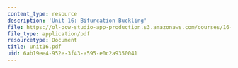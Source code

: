 ```yaml
---
content_type: resource
description: 'Unit 16: Bifurcation Buckling'
file: https://ol-ocw-studio-app-production.s3.amazonaws.com/courses/16-20-structural-mechanics-fall-2002/6ab19ee4952e3f43a595e0c2a9350041_unit16.pdf
file_type: application/pdf
resourcetype: Document
title: unit16.pdf
uid: 6ab19ee4-952e-3f43-a595-e0c2a9350041
---
```


